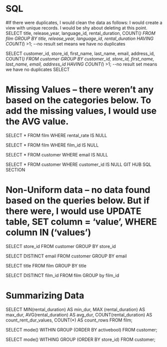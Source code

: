 # SQL
#If there were duplicates, I would clean the data as follows: I would create a view with unique records. I would be shy about deleting at this point.
SELECT title,
       release_year,
       language_id,
       rental_duration,
       COUNT(*)
FROM film
GROUP BY title,
         release_year,
         language_id,
         rental_duration
HAVING COUNT(*) >1; --no result set means we have no duplicates

SELECT customer_id,
       store_id,
       first_name,
       last_name,
	   email,
	   address_id,
       COUNT(*)
FROM customer
GROUP BY customer_id,
       store_id,
       first_name,
       last_name,
	   email,
	   address_id
HAVING COUNT(*) >1; --no result set means we have no duplicates
SELECT 

# Missing Values – there weren’t any based on the categories below. To add the missing values, I would use the AVG value.
SELECT * FROM film
WHERE rental_rate  IS NULL

SELECT * FROM film
WHERE film_id IS NULL

SELECT * FROM customer
WHERE email IS NULL

SELECT * FROM customer
WHERE customer_id IS NULL
GIT HUB SQL SECTION


# Non-Uniform data – no data found based on the queries below. But if there were, I would use UPDATE table, SET column = ‘value’, WHERE column IN (‘values’)
SELECT store_id
FROM customer
GROUP BY store_id

SELECT DISTINCT email
FROM customer
GROUP BY email

SELECT title
FROM film
GROUP BY title

SELECT DISTINCT film_id
FROM film
GROUP by film_id

# Summarizing Data
SELECT MIN(rental_duration) AS min_dur,
      MAX (rental_duration) AS max_dur,
      AVG(rental_duration) AS avg_dur,
      COUNT(rental_duration) AS count_rent_dur_values,
      COUNT(*) AS count_rows
FROM film;

SELECT mode()
WITHIN GROUP (ORDER BY activebool)
FROM customer;

SELECT mode()
WITHING GROUP (ORDER BY store_id)
FROM customer;
